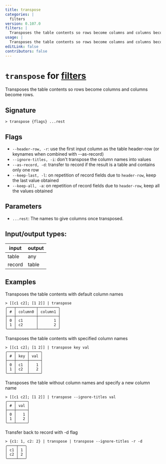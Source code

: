 ```yaml
---
title: transpose
categories: |
  filters
version: 0.107.0
filters: |
  Transposes the table contents so rows become columns and columns become rows.
usage: |
  Transposes the table contents so rows become columns and columns become rows.
editLink: false
contributors: false
---
```

<!-- This file is automatically generated. Please edit the command in https://github.com/nushell/nushell instead. -->

# `transpose` for [filters](/commands/categories/filters.md)

<div class='command-title'>Transposes the table contents so rows become columns and columns become rows.</div>

## Signature

```> transpose {flags} ...rest```

## Flags

 -  `--header-row, -r`: use the first input column as the table header-row (or keynames when combined with --as-record)
 -  `--ignore-titles, -i`: don't transpose the column names into values
 -  `--as-record, -d`: transfer to record if the result is a table and contains only one row
 -  `--keep-last, -l`: on repetition of record fields due to `header-row`, keep the last value obtained
 -  `--keep-all, -a`: on repetition of record fields due to `header-row`, keep all the values obtained

## Parameters

 -  `...rest`: The names to give columns once transposed.


## Input/output types:

| input  | output |
| ------ | ------ |
| table  | any    |
| record | table  |
## Examples

Transposes the table contents with default column names
```nu
> [[c1 c2]; [1 2]] | transpose
╭───┬─────────┬─────────╮
│ # │ column0 │ column1 │
├───┼─────────┼─────────┤
│ 0 │ c1      │       1 │
│ 1 │ c2      │       2 │
╰───┴─────────┴─────────╯

```

Transposes the table contents with specified column names
```nu
> [[c1 c2]; [1 2]] | transpose key val
╭───┬─────┬─────╮
│ # │ key │ val │
├───┼─────┼─────┤
│ 0 │ c1  │   1 │
│ 1 │ c2  │   2 │
╰───┴─────┴─────╯

```

Transposes the table without column names and specify a new column name
```nu
> [[c1 c2]; [1 2]] | transpose --ignore-titles val
╭───┬─────╮
│ # │ val │
├───┼─────┤
│ 0 │   1 │
│ 1 │   2 │
╰───┴─────╯

```

Transfer back to record with -d flag
```nu
> {c1: 1, c2: 2} | transpose | transpose --ignore-titles -r -d
╭────┬───╮
│ c1 │ 1 │
│ c2 │ 2 │
╰────┴───╯
```
